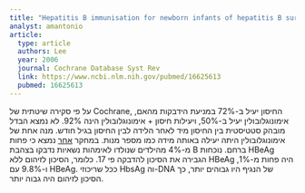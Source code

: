 ```yaml
---
title: "Hepatitis B immunisation for newborn infants of hepatitis B surface antigen-positive mothers"
analyst: amantonio
article:
  type: article
  authors: Lee
  year: 2006
  journal: Cochrane Database Syst Rev
  link: https://www.ncbi.nlm.nih.gov/pubmed/16625613
  pubmed: 16625613
---
```


על פי סקירה שיטתית של Cochrane, החיסון יעיל ב-72% במניעת הידבקות מהאם, אימונוגלובולין יעיל ב-50%, ויעילות חיסון + אימונוגלובולין הינה 92%. לא נמצא הבדל מובהק סטטיסטית בין החיסון מיד לאחר הלידה לבין החיסון בגיל חודש. מנה אחת של אימונוגלובולין היתה יעילה באותה מידה כמו מספר מנות.
במחקר [אחר](http://onlinelibrary.wiley.com/doi/10.1002/jmv.2187) נמצא כי פחות מ-4% מהילדים שנולדו לאימהות נשאיות נדבקו בצהבת B ברחם. נוכחות HBeAg הגבירה את הסיכון להדבקה פי 17. כלומר, הסיכון לזיהום ללא HBeAg היה פחות מ-1%, ו-9.8% עם HBeAg. ככל שריכוזי HbsAg וה-DNA של הנגיף היו גבוהים יותר, כך הסיכון לזיהום היה גבוה יותר.
